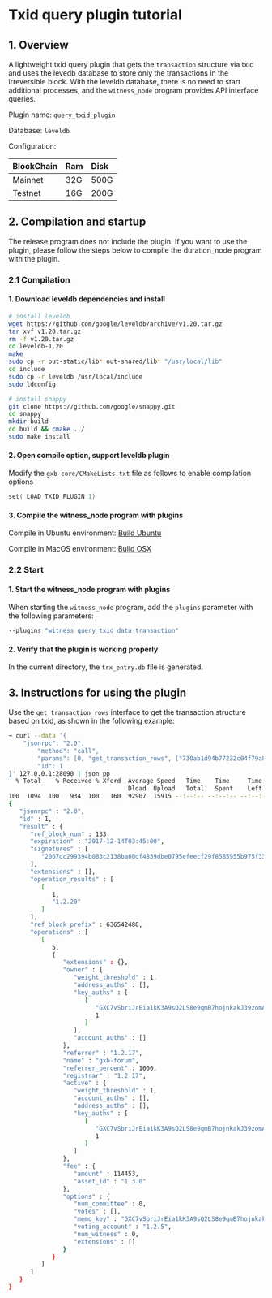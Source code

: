 # Txid query plugin tutorial

## 1. Overview

A lightweight txid query plugin that gets the `transaction` structure via txid and uses the levedb database to store only the transactions in the irreversible block. With the leveldb database, there is no need to start additional processes, and the `witness_node` program provides API interface queries.

Plugin name: `query_txid_plugin`

Database: `leveldb`

Configuration:

| BlockChain | Ram | Disk |
| :--- | :--- | :-- |
| Mainnet | 32G | 500G |
| Testnet | 16G | 200G |


## 2. Compilation and startup

The release program does not include the plugin. If you want to use the plugin, please follow the steps below to compile the duration_node program with the plugin.

### 2.1 Compilation

#### 1. Download leveldb dependencies and install

``` sh
# install leveldb
wget https://github.com/google/leveldb/archive/v1.20.tar.gz
tar xvf v1.20.tar.gz
rm -f v1.20.tar.gz
cd leveldb-1.20
make
sudo cp -r out-static/lib* out-shared/lib* "/usr/local/lib"
cd include
sudo cp -r leveldb /usr/local/include
sudo ldconfig
```
```sh
# install snappy
git clone https://github.com/google/snappy.git
cd snappy
mkdir build
cd build && cmake ../
sudo make install
```

#### 2. Open compile option, support leveldb plugin

Modify the `gxb-core/CMakeLists.txt` file as follows to enable compilation options

```cpp
set( LOAD_TXID_PLUGIN 1)
```

#### 3. Compile the witness_node program with plugins

Compile in Ubuntu environment: [Build Ubuntu](https://github.com/gxchain/gxb-core/wiki/BUILD_UBUNTU)

Compile in MacOS environment: [Build OSX](https://github.com/gxchain/gxb-core/wiki/BUILD_OS_X)

### 2.2 Start

#### 1. Start the witness_node program with plugins

When starting the `witness_node` program, add the `plugins` parameter with the following parameters:

```bash
--plugins "witness query_txid data_transaction"
```

#### 2. Verify that the plugin is working properly

In the current directory, the `trx_entry.db` file is generated.

## 3. Instructions for using the plugin

Use the `get_transaction_rows` interface to get the transaction structure based on txid, as shown in the following example:

```bash
➜ curl --data '{
    "jsonrpc": "2.0",
        "method": "call",
        "params": [0, "get_transaction_rows", ["730ab1d94b77232c04f79a83480bf5b2721d0837"]],
        "id": 1
}' 127.0.0.1:28090 | json_pp
  % Total    % Received % Xferd  Average Speed   Time    Time     Time  Current
                                 Dload  Upload   Total   Spent    Left  Speed
100  1094  100   934  100   160  92907  15915 --:--:-- --:--:-- --:--:--  101k
{
   "jsonrpc" : "2.0",
   "id" : 1,
   "result" : {
      "ref_block_num" : 133,
      "expiration" : "2017-12-14T03:45:00",
      "signatures" : [
         "2067dc299394b083c2138ba60df4839dbe0795efeecf29f8585955b975f3390c6d10bc55de4717c32770803fdc61364400e994a0194039f800058bccadec9e3686"
      ],
      "extensions" : [],
      "operation_results" : [
         [
            1,
            "1.2.20"
         ]
      ],
      "ref_block_prefix" : 636542480,
      "operations" : [
         [
            5,
            {
               "extensions" : {},
               "owner" : {
                  "weight_threshold" : 1,
                  "address_auths" : [],
                  "key_auths" : [
                     [
                        "GXC7vSbriJrEia1kK3A9sQ2LS8e9qmB7hojnkakJ39zomAba5jTek",
                        1
                     ]
                  ],
                  "account_auths" : []
               },
               "referrer" : "1.2.17",
               "name" : "gxb-forum",
               "referrer_percent" : 1000,
               "registrar" : "1.2.17",
               "active" : {
                  "weight_threshold" : 1,
                  "account_auths" : [],
                  "address_auths" : [],
                  "key_auths" : [
                     [
                        "GXC7vSbriJrEia1kK3A9sQ2LS8e9qmB7hojnkakJ39zomAba5jTek",
                        1
                     ]
                  ]
               },
               "fee" : {
                  "amount" : 114453,
                  "asset_id" : "1.3.0"
               },
               "options" : {
                  "num_committee" : 0,
                  "votes" : [],
                  "memo_key" : "GXC7vSbriJrEia1kK3A9sQ2LS8e9qmB7hojnkakJ39zomAba5jTek",
                  "voting_account" : "1.2.5",
                  "num_witness" : 0,
                  "extensions" : []
               }
            }
         ]
      ]
   }
}
```
